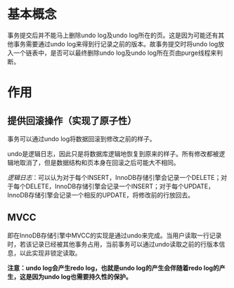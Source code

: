 # 基本概念

事务提交后并不能马上删除undo log及undo log所在的页。这是因为可能还有其他事务需要通过undo log来得到行记录之前的版本。故事务提交时将undo log放入一个链表中，是否可以最终删除undo log及undo log所在页由purge线程来判断。

# 作用
## 提供回滚操作（实现了原子性）
事务可以通过undo log将数据回滚到修改之前的样子。

undo是逻辑日志，因此只是将数据库逻辑地恢复到原来的样子。所有修改都被逻辑地取消了，但是数据结构和页本身在回滚之后可能大不相同。

*逻辑日志*：可以认为对于每个INSERT，InnoDB存储引擎会记录一个DELETE；对于每个DELETE，InnoDB存储引擎会记录一个INSERT；对于每个UPDATE，InnoDB存储引擎会记录一个相反的UPDATE，将修改前的行放回去。


## MVCC
即在InnoDB存储引擎中MVCC的实现是通过undo来完成。当用户读取一行记录时，若该记录已经被其他事务占用，当前事务可以通过undo读取之前的行版本信息，以此实现非锁定读取。

**注意：undo log会产生redo log，也就是undo log的产生会伴随着redo log的产生，这是因为undo log也需要持久性的保护。**
